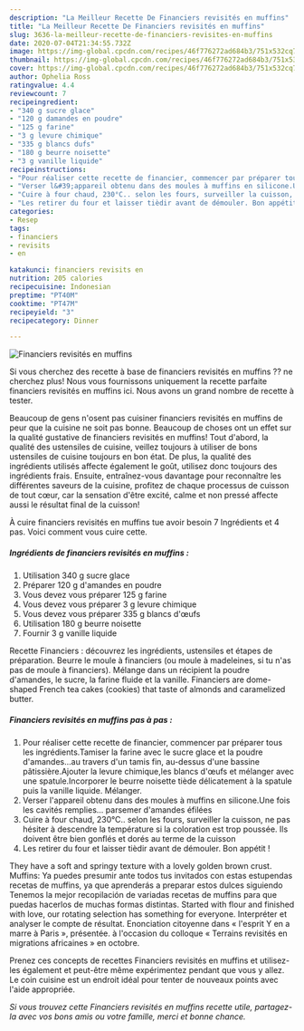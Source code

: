 ```yaml
---
description: "La Meilleur Recette De Financiers revisités en muffins"
title: "La Meilleur Recette De Financiers revisités en muffins"
slug: 3636-la-meilleur-recette-de-financiers-revisites-en-muffins
date: 2020-07-04T21:34:55.732Z
image: https://img-global.cpcdn.com/recipes/46f776272ad684b3/751x532cq70/financiers-revisites-en-muffins-photo-principale-de-la-recette.jpg
thumbnail: https://img-global.cpcdn.com/recipes/46f776272ad684b3/751x532cq70/financiers-revisites-en-muffins-photo-principale-de-la-recette.jpg
cover: https://img-global.cpcdn.com/recipes/46f776272ad684b3/751x532cq70/financiers-revisites-en-muffins-photo-principale-de-la-recette.jpg
author: Ophelia Ross
ratingvalue: 4.4
reviewcount: 7
recipeingredient:
- "340 g sucre glace"
- "120 g damandes en poudre"
- "125 g farine"
- "3 g levure chimique"
- "335 g blancs dufs"
- "180 g beurre noisette"
- "3 g vanille liquide"
recipeinstructions:
- "Pour réaliser cette recette de financier, commencer par préparer tous les ingrédients.Tamiser la farine avec le sucre glace et la poudre d&#39;amandes...au travers d&#39;un tamis fin, au-dessus d&#39;une bassine pâtissière.Ajouter la levure chimique,les blancs d&#39;œufs et mélanger avec une spatule.Incorporer le beurre noisette tiède délicatement à la spatule puis la vanille liquide. Mélanger."
- "Verser l&#39;appareil obtenu dans des moules à muffins en silicone.Une fois les cavités remplies... parsemer d&#39;amandes éfilées"
- "Cuire à four chaud, 230°C.. selon les fours, surveiller la cuisson, ne pas hésiter à descendre la température si la coloration est trop poussée. Ils doivent être bien gonflés et dorés au terme de la cuisson"
- "Les retirer du four et laisser tièdir avant de démouler. Bon appétit !"
categories:
- Resep
tags:
- financiers
- revisits
- en

katakunci: financiers revisits en 
nutrition: 205 calories
recipecuisine: Indonesian
preptime: "PT40M"
cooktime: "PT47M"
recipeyield: "3"
recipecategory: Dinner

---
```



![Financiers revisités en muffins](https://img-global.cpcdn.com/recipes/46f776272ad684b3/751x532cq70/financiers-revisites-en-muffins-photo-principale-de-la-recette.jpg)

Si vous cherchez des recette à base de financiers revisités en muffins ?? ne cherchez plus! Nous vous fournissons uniquement la recette parfaite financiers revisités en muffins ici. Nous avons un grand nombre de recette à tester.

Beaucoup de gens n'osent pas cuisiner financiers revisités en muffins de peur que la cuisine ne soit pas bonne. Beaucoup de choses ont un effet sur la qualité gustative de financiers revisités en muffins! Tout d'abord, la qualité des ustensiles de cuisine, veillez toujours à utiliser de bons ustensiles de cuisine toujours en bon état. De plus, la qualité des ingrédients utilisés affecte également le goût, utilisez donc toujours des ingrédients frais. Ensuite, entraînez-vous davantage pour reconnaître les différentes saveurs de la cuisine, profitez de chaque processus de cuisson de tout cœur, car la sensation d'être excité, calme et non pressé affecte aussi le résultat final de la cuisson!

<!--inarticleads1-->

À cuire financiers revisités en muffins tue avoir besoin 7 Ingrédients et 4 pas. Voici comment vous cuire cette.

##### Ingrédients de financiers revisités en muffins :

1. Utilisation 340 g sucre glace
1. Préparer 120 g d&#39;amandes en poudre
1. Vous devez vous préparer 125 g farine
1. Vous devez vous préparer 3 g levure chimique
1. Vous devez vous préparer 335 g blancs d&#39;œufs
1. Utilisation 180 g beurre noisette
1. Fournir 3 g vanille liquide


Recette Financiers : découvrez les ingrédients, ustensiles et étapes de préparation. Beurre le moule à financiers (ou moule à madeleines, si tu n&#39;as pas de moule à financiers). Mélange dans un récipient la poudre d&#39;amandes, le sucre, la farine fluide et la vanille. Financiers are dome-shaped French tea cakes (cookies) that taste of almonds and caramelized butter. 

<!--inarticleads2-->

##### Financiers revisités en muffins pas à pas :

1. Pour réaliser cette recette de financier, commencer par préparer tous les ingrédients.Tamiser la farine avec le sucre glace et la poudre d&#39;amandes...au travers d&#39;un tamis fin, au-dessus d&#39;une bassine pâtissière.Ajouter la levure chimique,les blancs d&#39;œufs et mélanger avec une spatule.Incorporer le beurre noisette tiède délicatement à la spatule puis la vanille liquide. Mélanger.
1. Verser l&#39;appareil obtenu dans des moules à muffins en silicone.Une fois les cavités remplies... parsemer d&#39;amandes éfilées
1. Cuire à four chaud, 230°C.. selon les fours, surveiller la cuisson, ne pas hésiter à descendre la température si la coloration est trop poussée. Ils doivent être bien gonflés et dorés au terme de la cuisson
1. Les retirer du four et laisser tièdir avant de démouler. Bon appétit !


They have a soft and springy texture with a lovely golden brown crust. Muffins: Ya puedes presumir ante todos tus invitados con estas estupendas recetas de muffins, ya que aprenderás a preparar estos dulces siguiendo Tenemos la mejor recopilación de variadas recetas de muffins para que puedas hacerlos de muchas formas distintas. Started with flour and finished with love, our rotating selection has something for everyone. Interpréter et analyser le compte de résultat. Enonciation citoyenne dans « l&#39;esprit Y en a marre à Paris », présentée. à l&#39;occasion du colloque « Terrains revisités en migrations africaines » en octobre. 

<!--inarticleads1-->

<p>
Prenez ces concepts de recettes Financiers revisités en muffins et utilisez-les également et peut-être même expérimentez pendant que vous y allez. Le coin cuisine est un endroit idéal pour tenter de nouveaux points avec l'aide appropriée.
</p>

<p>
<i>Si vous trouvez cette Financiers revisités en muffins recette utile, partagez-la avec vos bons amis ou votre famille, merci et bonne chance.</i>
</p>
